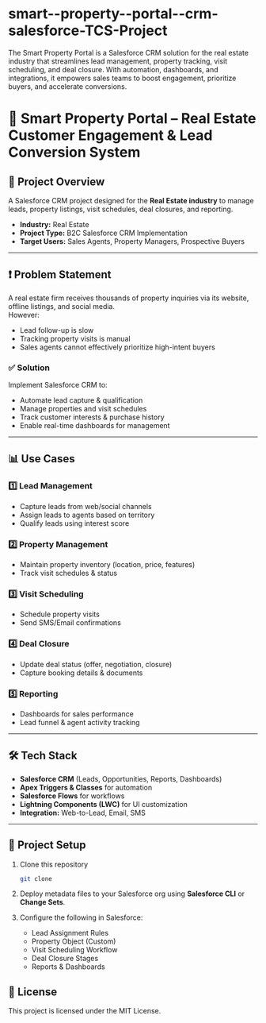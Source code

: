 # smart--property--portal--crm-salesforce-TCS-Project
The Smart Property Portal is a Salesforce CRM solution for the real estate industry that streamlines lead management, property tracking, visit scheduling, and deal closure. With automation, dashboards, and integrations, it empowers sales teams to boost engagement, prioritize buyers, and accelerate conversions.

# 🏡 Smart Property Portal – Real Estate Customer Engagement & Lead Conversion System

## 📌 Project Overview
A Salesforce CRM project designed for the **Real Estate industry** to manage leads, property listings, visit schedules, deal closures, and reporting.

- **Industry:** Real Estate  
- **Project Type:** B2C Salesforce CRM Implementation  
- **Target Users:** Sales Agents, Property Managers, Prospective Buyers  

---

## ❗ Problem Statement
A real estate firm receives thousands of property inquiries via its website, offline listings, and social media.  
However:  
- Lead follow-up is slow  
- Tracking property visits is manual  
- Sales agents cannot effectively prioritize high-intent buyers  

### ✅ Solution
Implement Salesforce CRM to:  
- Automate lead capture & qualification  
- Manage properties and visit schedules  
- Track customer interests & purchase history  
- Enable real-time dashboards for management  

---

## 📊 Use Cases

### 1️⃣ Lead Management
- Capture leads from web/social channels  
- Assign leads to agents based on territory  
- Qualify leads using interest score  

### 2️⃣ Property Management
- Maintain property inventory (location, price, features)  
- Track visit schedules & status  

### 3️⃣ Visit Scheduling
- Schedule property visits  
- Send SMS/Email confirmations  

### 4️⃣ Deal Closure
- Update deal status (offer, negotiation, closure)  
- Capture booking details & documents  

### 5️⃣ Reporting
- Dashboards for sales performance  
- Lead funnel & agent activity tracking  

---

## 🛠️ Tech Stack
- **Salesforce CRM** (Leads, Opportunities, Reports, Dashboards)  
- **Apex Triggers & Classes** for automation  
- **Salesforce Flows** for workflows  
- **Lightning Components (LWC)** for UI customization  
- **Integration:** Web-to-Lead, Email, SMS  

---

## 🚀 Project Setup

1. Clone this repository  
   ```bash
   git clone 
   ```  

2. Deploy metadata files to your Salesforce org using **Salesforce CLI** or **Change Sets**.  

3. Configure the following in Salesforce:  
   - Lead Assignment Rules  
   - Property Object (Custom)  
   - Visit Scheduling Workflow  
   - Deal Closure Stages  
   - Reports & Dashboards  



## 📜 License
This project is licensed under the MIT License.  
